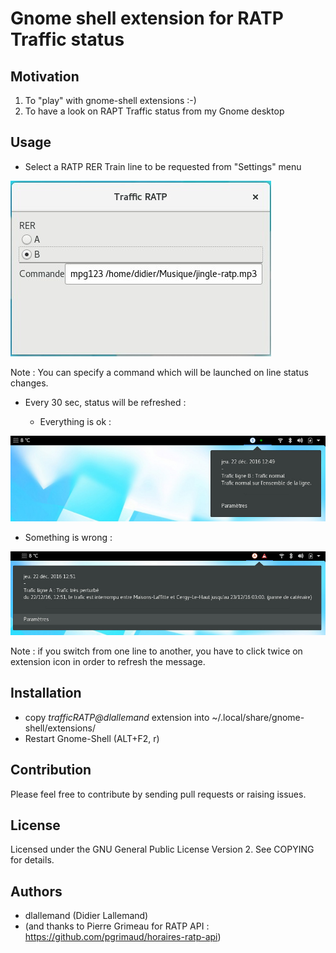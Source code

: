 # Gnome shell extension for RATP Traffic status

## Motivation

<ol>
<li>To "play" with gnome-shell extensions :-) </li>
<li>To have a look on RAPT Traffic status from my Gnome desktop</li>
</ol>

## Usage

* Select a RATP RER Train line to be requested from "Settings" menu

 ![Settings](settings.jpg)

Note : You can specify a command which will be launched on line status changes.

* Every 30 sec, status will be refreshed :

  * Everything is ok :

![Example 1](exemple1.jpg)

  * Something is wrong :

![Example 2](exemple2.jpg)

Note : if you switch from one line to another, you have to click twice on extension icon in order to refresh the message.


## Installation


- copy _trafficRATP@dlallemand_ extension into  ~/.local/share/gnome-shell/extensions/
- Restart Gnome-Shell (ALT+F2, r)


## Contribution

Please feel free to contribute by sending pull requests or raising issues.

## License

Licensed under the GNU General Public License Version 2. See COPYING for details.

## Authors

- dlallemand (Didier Lallemand)
- (and thanks to Pierre Grimeau for RATP API : https://github.com/pgrimaud/horaires-ratp-api)
